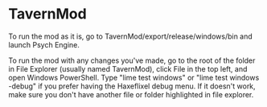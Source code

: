 # TavernMod

To run the mod as it is, go to TavernMod/export/release/windows/bin and launch Psych Engine.

To run the mod with any changes you've made, go to the root of the folder in File Explorer (usually named TavernMod), click File in the top left, and open Windows PowerShell. Type "lime test windows" or "lime test windows -debug" if you prefer having the Haxeflixel debug menu. If it doesn't work, make sure you don't have another file or folder highlighted in file explorer.
